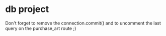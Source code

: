 # db project

Don't forget to remove the connection.commit() and to uncomment the last query on the purchase_art route ;)
